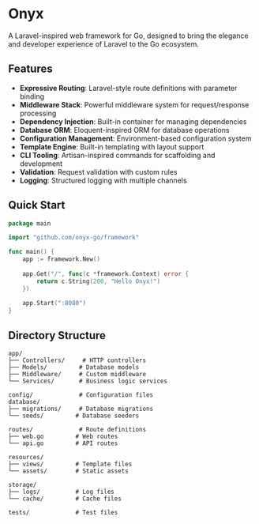 # Onyx

A Laravel-inspired web framework for Go, designed to bring the elegance and developer experience of Laravel to the Go ecosystem.

## Features

- **Expressive Routing**: Laravel-style route definitions with parameter binding
- **Middleware Stack**: Powerful middleware system for request/response processing
- **Dependency Injection**: Built-in container for managing dependencies
- **Database ORM**: Eloquent-inspired ORM for database operations
- **Configuration Management**: Environment-based configuration system
- **Template Engine**: Built-in templating with layout support
- **CLI Tooling**: Artisan-inspired commands for scaffolding and development
- **Validation**: Request validation with custom rules
- **Logging**: Structured logging with multiple channels

## Quick Start

```go
package main

import "github.com/onyx-go/framework"

func main() {
    app := framework.New()
    
    app.Get("/", func(c *framework.Context) error {
        return c.String(200, "Hello Onyx!")
    })
    
    app.Start(":8080")
}
```

## Directory Structure

```
app/
├── Controllers/     # HTTP controllers
├── Models/         # Database models
├── Middleware/     # Custom middleware
└── Services/       # Business logic services

config/             # Configuration files
database/
├── migrations/     # Database migrations
└── seeds/         # Database seeders

routes/             # Route definitions
├── web.go         # Web routes
└── api.go         # API routes

resources/
├── views/         # Template files
└── assets/        # Static assets

storage/
├── logs/          # Log files
└── cache/         # Cache files

tests/             # Test files
```